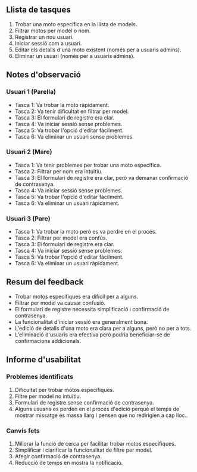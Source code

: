 ## Llista de tasques

1. Trobar una moto específica en la llista de models.
2. Filtrar motos per model o nom.
3. Registrar un nou usuari.
4. Iniciar sessió com a usuari.
5. Editar els detalls d'una moto existent (només per a usuaris admins).
6. Eliminar un usuari (només per a usuaris admins).

## Notes d'observació

### Usuari 1 (Parella)

- Tasca 1: Va trobar la moto ràpidament.
- Tasca 2: Va tenir dificultat en filtrar per model.
- Tasca 3: El formulari de registre era clar.
- Tasca 4: Va iniciar sessió sense problemes.
- Tasca 5: Va trobar l'opció d'editar fàcilment.
- Tasca 6: Va eliminar un usuari sense problemes.

### Usuari 2 (Mare)

- Tasca 1: Va tenir problemes per trobar una moto específica.
- Tasca 2: Filtrar per nom era intuïtiu.
- Tasca 3: El formulari de registre era clar, però va demanar confirmació de contrasenya.
- Tasca 4: Va iniciar sessió sense problemes.
- Tasca 5: Va trobar l'opció d'editar fàcilment.
- Tasca 6: Va eliminar un usuari ràpidament.

### Usuari 3 (Pare)

- Tasca 1: Va trobar la moto però es va perdre en el procés.
- Tasca 2: Filtrar per model era confús.
- Tasca 3: El formulari de registre era clar.
- Tasca 4: Va iniciar sessió sense problemes.
- Tasca 5: Va trobar l'opció d'editar fàcilment.
- Tasca 6: Va eliminar un usuari ràpidament.

## Resum del feedback

- Trobar motos específiques era difícil per a alguns.
- Filtrar per model va causar confusió.
- El formulari de registre necessita simplificació i confirmació de contrasenya.
- La funcionalitat d'iniciar sessió era generalment bona.
- L'edició de detalls d'una moto era clara per a alguns, però no per a tots.
- L'eliminació d'usuaris era efectiva però podria beneficiar-se de confirmacions addicionals.

## Informe d'usabilitat

### Problemes identificats

1. Dificultat per trobar motos específiques.
2. Filtre per model no intuïtiu.
3. Formulari de registre sense confirmació de contrasenya.
4. Alguns usuaris es perden en el procés d'edició perquè el temps de mostrar missatge és massa llarg i pensen que no redirigien a cap lloc..

### Canvis fets

1. Millorar la funció de cerca per facilitar trobar motos específiques.
2. Simplificar i clarificar la funcionalitat de filtre per model.
3. Afegir confirmació de contrasenya.
4. Reducció de temps en mostra la notificació.
